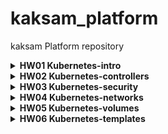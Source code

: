 # kaksam_platform
kaksam Platform repository

<details>
<summary> <b>HW01 Kubernetes-intro</b> </summary>

- причины по которым поды поднимаются  
  - coredns - replicaset(deploymnet) - гарантирует поднятие пода, на лучайной ноде
  - kube-proxy - daemonset - говрит о том, что каждая нода будет иметь данный под 
  - etcd, kube-apiserver, kube-scheduler, kube-controller-manager - static pod, как я понял манифесты дежалт в /etc/kubernetes/manifests/, kubelet запущеный на ноде чекает состояние. если под умер переподнимает. 

1. Dockerfile was created, image was created and pushed to kaksam/homework:1.0
2. web-pod.yaml with kaksam/homework:1.0 image, tested by  'kubectl port-forward'
3. frontend-pod.yaml was prepared with kaksam/homework-frontend:1.0 by ad-hoc command
4. applyed frontend-pod.yaml with error status.
5. added env-variables to frontend-pod-health.yaml to fix the issue
</details>

<details>
<summary> <b>HW02 Kubernetes-controllers</b> </summary>

**Why changes of version in replica set doesn't apply new version for pod:**
 - ReplicaSet doesn't check changes of images

1. Created and pushed kaksam/paymentservice:v0.0.1 and v0.0.2
2. frontend-replicaset.yaml and frontend-deployment.yaml prepared 
3. paymentservice-replicaset.yaml paymentservice-deployment.yaml prepared 
4. paymentservice-deployment-bg.yaml for BlueGreen deployment using `maxSugre` and `maxUnavailable`
5. paymentservice-deployment-reverse.yaml for reverse deployment using `maxSugre` and `maxUnavailable`
6. Added `readinessProbe` for paymentservice-deployment.yaml
7. nodeexporter-daemonset.yaml using toleration for master node usage
</details>

<details>
<summary> <b>HW03 Kubernetes-security</b> </summary>

Used kubctl cli for generate manifests 
**task01:**
```
# kubectl create sa bob -o yaml > 01-sa-bob.yaml
# kubectl create clusterrolebinding bob-admin --clusterrole=admin --serviceaccount=default:bob -o yaml > 02-bob-admin.yaml
# kubectl create sa dave -o yaml > 03-sa-dave.yaml
```

**task02:**
```
# kubectl create ns prometheus -o yaml > 01-create-ns.yaml
# kubectl create sa carol --namespace=prometheus -o yaml > 02-carol.yaml
# kubectl create clusterrole pod-reader --verb=get,list,watch --resource=pods --namespace=prometheus -o yaml > 03-rolebinding.yaml
# kubectl create clusterrolebinding carol-pod --clusterrole=pod-reader --group=system:serviceaccounts:prometheus -o yaml >> 03-rolebinding.yaml
```

**task03:**
```
# kubectl create ns dev -o yaml > 01-create-ns.yaml
# kubectl create sa jane --namespace=dev -o yaml > 02-jane.yaml
# kubectl create rolebinding jane-admin --clusterrole=admin --namespace=dev --serviceaccount=dev:jane -o yaml > 03-jane-damin.yaml
# kubectl create sa ken --namespace=dev -o yaml > 04-ken.yaml
# kubectl create rolebinding ken-view --clusterrole=view --namespace=dev --serviceaccount=dev:ken -o yaml > 05-ken-view.yaml
```
</details>
<details>
<summary> <b>HW04 Kubernetes-networks</b> </summary>

I don`t have an ability to check each task which should use routing into cluster, because hyperkit doesn't work on M1
as result more part of HW I got from another student from previous course...

I hope realize how it works, probably ill turn back to this HW when another driver appears for M1

</details>
<details>
<summary> <b>HW05 Kubernetes-volumes</b> </summary>

1. StatefulSet MinIO deployed 
2. Headless Service Deployed
3. Secret configured with "type: kubernetes.io/basic-auth", deploy was changed to ref to created secret. 
</details>

<details>
<summary> <b>HW06 Kubernetes-templates</b> </summary>

1. nginx-ingress installed
2. cert-manager installed + acme cluster issuesr
3. cartmuseum installed
4. harbor installed
5. created helmfile for templated steps above 
6. created helm chart hipster-shop
7. created values for frontend helm chart
8. redis + frontend moved to dependence for hipster-shop
9. skipped task with helm secret
10. created templates with kubecfg
11. created templates with kustomize
</details>